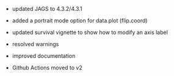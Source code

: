 - updated JAGS to 4.3.2/4.3.1

- added a portrait mode option for data.plot (flip.coord)

- updated survival vignette to show how to modify an axis label

- resolved warnings

- improved documentation

- Github Actions moved to v2